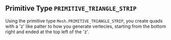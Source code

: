 
## Primitive Type `PRIMITIVE_TRIANGLE_STRIP`

Using the primitive type `Mesh.PRIMITIVE_TRIANGLE_STRIP`, you create quads with a 'z' like patter to how you generate vertecies, starting from the bottom right and ended at the top left of the 'z'.

